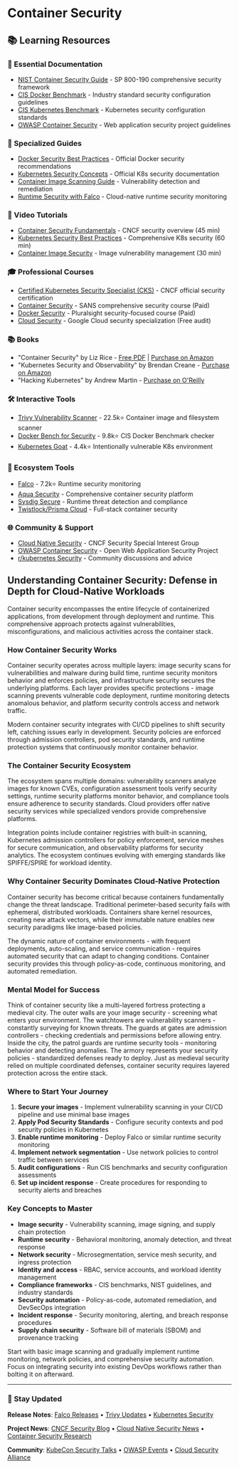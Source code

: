 # Container Security

## 📚 Learning Resources

### 📖 Essential Documentation
- [NIST Container Security Guide](https://csrc.nist.gov/publications/detail/sp/800-190/final) - SP 800-190 comprehensive security framework
- [CIS Docker Benchmark](https://www.cisecurity.org/benchmark/docker) - Industry standard security configuration guidelines
- [CIS Kubernetes Benchmark](https://www.cisecurity.org/benchmark/kubernetes) - Kubernetes security configuration standards
- [OWASP Container Security](https://cheatsheetseries.owasp.org/cheatsheets/Docker_Security_Cheat_Sheet.html) - Web application security project guidelines

### 📝 Specialized Guides
- [Docker Security Best Practices](https://docs.docker.com/engine/security/) - Official Docker security recommendations
- [Kubernetes Security Concepts](https://kubernetes.io/docs/concepts/security/) - Official K8s security documentation
- [Container Image Scanning Guide](https://docs.docker.com/engine/scan/) - Vulnerability detection and remediation
- [Runtime Security with Falco](https://falco.org/docs/) - Cloud-native runtime security monitoring

### 🎥 Video Tutorials
- [Container Security Fundamentals](https://www.youtube.com/watch?v=VjSJqc13PTE) - CNCF security overview (45 min)
- [Kubernetes Security Best Practices](https://www.youtube.com/watch?v=oBf5lrmquYI) - Comprehensive K8s security (60 min)
- [Container Image Security](https://www.youtube.com/watch?v=j2jqLkEDbAs) - Image vulnerability management (30 min)

### 🎓 Professional Courses
- [Certified Kubernetes Security Specialist (CKS)](https://www.cncf.io/certification/cks/) - CNCF official security certification
- [Container Security](https://www.sans.org/cyber-security-courses/container-security-essential-practical-skills/) - SANS comprehensive security course (Paid)
- [Docker Security](https://www.pluralsight.com/courses/docker-security) - Pluralsight security-focused course (Paid)
- [Cloud Security](https://www.coursera.org/specializations/cloud-security) - Google Cloud security specialization (Free audit)

### 📚 Books
- "Container Security" by Liz Rice - [Free PDF](https://www.oreilly.com/library/view/container-security/9781492056690/) | [Purchase on Amazon](https://www.amazon.com/dp/1492056707)
- "Kubernetes Security and Observability" by Brendan Creane - [Purchase on Amazon](https://www.amazon.com/dp/1098118804)
- "Hacking Kubernetes" by Andrew Martin - [Purchase on O'Reilly](https://www.oreilly.com/library/view/hacking-kubernetes/9781492081722/)

### 🛠️ Interactive Tools
- [Trivy Vulnerability Scanner](https://github.com/aquasecurity/trivy) - 22.5k⭐ Container image and filesystem scanner
- [Docker Bench for Security](https://github.com/docker/docker-bench-security) - 9.8k⭐ CIS Docker Benchmark checker
- [Kubernetes Goat](https://github.com/madhuakula/kubernetes-goat) - 4.4k⭐ Intentionally vulnerable K8s environment

### 🚀 Ecosystem Tools
- [Falco](https://github.com/falcosecurity/falco) - 7.2k⭐ Runtime security monitoring
- [Aqua Security](https://www.aquasec.com/) - Comprehensive container security platform
- [Sysdig Secure](https://sysdig.com/products/secure/) - Runtime threat detection and compliance
- [Twistlock/Prisma Cloud](https://www.paloaltonetworks.com/prisma/cloud) - Full-stack container security

### 🌐 Community & Support
- [Cloud Native Security](https://github.com/cncf/sig-security) - CNCF Security Special Interest Group
- [OWASP Container Security](https://owasp.org/www-project-container-security/) - Open Web Application Security Project
- [r/kubernetes Security](https://www.reddit.com/r/kubernetes/search?q=security) - Community discussions and advice

## Understanding Container Security: Defense in Depth for Cloud-Native Workloads

Container security encompasses the entire lifecycle of containerized applications, from development through deployment and runtime. This comprehensive approach protects against vulnerabilities, misconfigurations, and malicious activities across the container stack.

### How Container Security Works
Container security operates across multiple layers: image security scans for vulnerabilities and malware during build time, runtime security monitors behavior and enforces policies, and infrastructure security secures the underlying platforms. Each layer provides specific protections - image scanning prevents vulnerable code deployment, runtime monitoring detects anomalous behavior, and platform security controls access and network traffic.

Modern container security integrates with CI/CD pipelines to shift security left, catching issues early in development. Security policies are enforced through admission controllers, pod security standards, and runtime protection systems that continuously monitor container behavior.

### The Container Security Ecosystem
The ecosystem spans multiple domains: vulnerability scanners analyze images for known CVEs, configuration assessment tools verify security settings, runtime security platforms monitor behavior, and compliance tools ensure adherence to security standards. Cloud providers offer native security services while specialized vendors provide comprehensive platforms.

Integration points include container registries with built-in scanning, Kubernetes admission controllers for policy enforcement, service meshes for secure communication, and observability platforms for security analytics. The ecosystem continues evolving with emerging standards like SPIFFE/SPIRE for workload identity.

### Why Container Security Dominates Cloud-Native Protection
Container security has become critical because containers fundamentally change the threat landscape. Traditional perimeter-based security fails with ephemeral, distributed workloads. Containers share kernel resources, creating new attack vectors, while their immutable nature enables new security paradigms like image-based policies.

The dynamic nature of container environments - with frequent deployments, auto-scaling, and service communication - requires automated security that can adapt to changing conditions. Container security provides this through policy-as-code, continuous monitoring, and automated remediation.

### Mental Model for Success
Think of container security like a multi-layered fortress protecting a medieval city. The outer walls are your image security - screening what enters your environment. The watchtowers are vulnerability scanners - constantly surveying for known threats. The guards at gates are admission controllers - checking credentials and permissions before allowing entry. Inside the city, the patrol guards are runtime security tools - monitoring behavior and detecting anomalies. The armory represents your security policies - standardized defenses ready to deploy. Just as medieval security relied on multiple coordinated defenses, container security requires layered protection across the entire stack.

### Where to Start Your Journey
1. **Secure your images** - Implement vulnerability scanning in your CI/CD pipeline and use minimal base images
2. **Apply Pod Security Standards** - Configure security contexts and pod security policies in Kubernetes
3. **Enable runtime monitoring** - Deploy Falco or similar runtime security monitoring
4. **Implement network segmentation** - Use network policies to control traffic between services
5. **Audit configurations** - Run CIS benchmarks and security configuration assessments
6. **Set up incident response** - Create procedures for responding to security alerts and breaches

### Key Concepts to Master
- **Image security** - Vulnerability scanning, image signing, and supply chain protection
- **Runtime security** - Behavioral monitoring, anomaly detection, and threat response
- **Network security** - Microsegmentation, service mesh security, and ingress protection
- **Identity and access** - RBAC, service accounts, and workload identity management
- **Compliance frameworks** - CIS benchmarks, NIST guidelines, and industry standards
- **Security automation** - Policy-as-code, automated remediation, and DevSecOps integration
- **Incident response** - Security monitoring, alerting, and breach response procedures
- **Supply chain security** - Software bill of materials (SBOM) and provenance tracking

Start with basic image scanning and gradually implement runtime monitoring, network policies, and comprehensive security automation. Focus on integrating security into existing DevOps workflows rather than bolting it on afterward.

---

### 📡 Stay Updated

**Release Notes**: [Falco Releases](https://github.com/falcosecurity/falco/releases) • [Trivy Updates](https://github.com/aquasecurity/trivy/releases) • [Kubernetes Security](https://kubernetes.io/blog/categories/security/)

**Project News**: [CNCF Security Blog](https://www.cncf.io/blog/category/security/) • [Cloud Native Security News](https://www.aquasec.com/cloud-native-academy/) • [Container Security Research](https://sysdig.com/blog/tag/security/)

**Community**: [KubeCon Security Talks](https://www.cncf.io/kubecon-cloudnativecon-events/) • [OWASP Events](https://owasp.org/events/) • [Cloud Security Alliance](https://cloudsecurityalliance.org/)